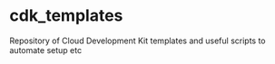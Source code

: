 # cdk_templates
Repository of Cloud Development Kit templates and useful scripts to automate setup etc
